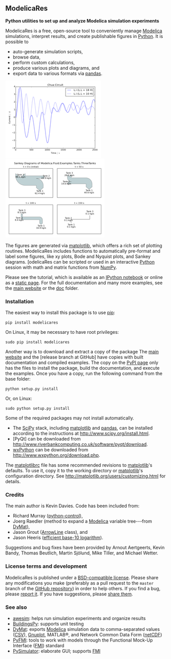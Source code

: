 ModelicaRes
-----------

**Python utilities to set up and analyze Modelica simulation experiments**

ModelicaRes is a free, open-source tool to conveniently manage [Modelica]
simulations, interpret results, and create publishable figures in [Python].  It
is possible to
- auto-generate simulation scripts,
- browse data,
- perform custom calculations,
- produce various plots and diagrams, and
- export data to various formats via [pandas].

![Plot of Chua circuit with varying parameters](examples/ChuaCircuits-small.png)
![Sankey diagram of three tanks example](examples/ThreeTanks-small.png)

The figures are generated via [matplotlib], which offers a rich set of plotting
routines.  ModelicaRes includes functions to automatically pre-format and
label some figures, like xy plots, Bode and Nyquist plots, and Sankey diagrams.
[odelicaRes can be scripted or used in an interactive [Python] session with math
and matrix functions from [NumPy].

Please see the tutorial, which is available as an
[IPython notebook](examples/tutorial.ipynb) or online as a
[static page](http://nbviewer.ipython.org/github/kdavies4/ModelicaRes/blob/master/examples/tutorial.ipynb).
For the full documentation and many more examples, see the [main website] or the
[doc](doc) folder.

### Installation

The easiest way to install this package is to use [pip]:

    pip install modelicares

On Linux, it may be necessary to have root privileges:

    sudo pip install modelicares

Another way is to download and extract a copy of the package The [main
website] and the [release branch at GitHub] have copies with built
documentation and compiled examples.  The copy on the [PyPI page] only has the
files to install the package, build the documentation, and execute the examples.
Once you have a copy, run the following command from the base folder:

    python setup.py install

Or, on Linux:

    sudo python setup.py install

Some of the required packages may not install automatically.
- The [SciPy] stack, including [matplotlib] and [pandas], can be installed
  according to the instructions at http://www.scipy.org/install.html.
- [PyQt] can be downloaded from
  http://www.riverbankcomputing.co.uk/software/pyqt/download.
- [wxPython] can be downloaded from http://www.wxpython.org/download.php.

The [matplotlibrc](matplotlibrc) file has some recommended revisions to
[matplotlib]'s defaults.  To use it, copy it to the working directory or
[matplotlib]'s configuration directory.  See
http://matplotlib.org/users/customizing.html for details.

### Credits

The main author is Kevin Davies.  Code has been included from:
- Richard Murray
  ([python-control](http://sourceforge.net/apps/mediawiki/python-control)),
- Joerg Raedler (method to expand a [Modelica] variable tree---from [DyMat]),
- Jason Grout
  ([ArrowLine](http://old.nabble.com/Arrows-using-Line2D-and-shortening-lines-td19104579.html)
  class), and
- Jason Heeris
  ([efficient base-10 logarithm](http://www.mail-archive.com/matplotlib-users@lists.sourceforge.net/msg14433.html)).

Suggestions and bug fixes have been provided by Arnout Aertgeerts, Kevin Bandy,
Thomas Beutlich, Martin Sjölund, Mike Tiller, and Michael Wetter.

### License terms and development

ModelicaRes is published under a [BSD-compatible license](LICENSE.txt).  Please
share any modifications you make (preferably as a pull request to the ``master``
branch of the [GitHub repository](https://github.com/kdavies4/ModelicaRes)) in
order to help others.  If you find a bug, please
[report it](https://github.com/kdavies4/ModelicaRes/issues/new).  If you have
suggestions, please
[share them](https://github.com/kdavies4/ModelicaRes/wiki/Suggestions).

### See also

- [awesim]\: helps run simulation experiments and organize results
- [BuildingsPy]\: supports unit testing
- [DyMat]\: exports [Modelica] simulation data to comma-separated values ([CSV]),
  [Gnuplot], MATLAB&reg;, and Network Common Data Form ([netCDF])
- [PyFMI]\: tools to work with models through the Functional Mock-Up Interface
  ([FMI]) standard
- [PySimulator]\: elaborate GUI; supports [FMI]


[main website]: http://kdavies4.github.io/ModelicaRes
[PyPI page]: http://pypi.python.org/pypi/ModelicaRes

[Modelica]: http://www.modelica.org
[Python]: http://www.python.org
[pandas]: http://pandas.pydata.org
[matplotlib]: http://www.matplotlib.org
[NumPy]: http://numpy.scipy.org
[SciPy]: http://www.scipy.org/index.html
[PyQt4]: http://www.riverbankcomputing.co.uk/software/pyqt
[wxPython]: http://www.wxpython.org
[pip]: https://pypi.python.org/pypi/pip
[awesim]: https://github.com/saroele/awesim
[BuildingsPy]: http://simulationresearch.lbl.gov/modelica/buildingspy
[DyMat]: http://www.j-raedler.de/projects/dymat
[PyFMI]: https://pypi.python.org/pypi/PyFMI
[PySimulator]: https://github.com/PySimulator/PySimulator
[Gnuplot]: http://www.gnuplot.info
[CSV]: http://en.wikipedia.org/wiki/Comma-separated_values
[netCDF]: http://www.unidata.ucar.edu/software/netcdf
[FMI]: https://www.fmi-standard.org
[python-control]: http://sourceforge.net/apps/mediawiki/python-control
[ArrowLine]: http://old.nabble.com/Arrows-using-Line2D-and-shortening-lines-td19104579.html
[efficient base-10 logarithm]: http://www.mail-archive.com/matplotlib-users@lists.sourceforge.net/msg14433.html
